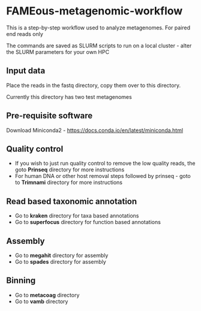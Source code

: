 # FAMEous-metagenomic-workflow

This is a step-by-step workflow used to analyze metagenomes. 
For paired end reads only 

The commands are saved as SLURM scripts to run on a local cluster - alter the SLURM parameters for your own HPC

## Input data

Place the reads in the fastq directory, copy them over to this directory. 

Currently this directory has two test metagenomes

## Pre-requisite software 
Download Miniconda2 - https://docs.conda.io/en/latest/miniconda.html


## Quality control 

- If you wish to just run quality control to remove the low quality reads, the goto **Prinseq** directory for more instructions 
- For human DNA or other host removal steps followed by prinseq - goto to **Trimnami** directory for more instructions

## Read based taxonomic annotation 

- Go to **kraken** directory for taxa based annotations 
- Go to **superfocus** directory for function based annotations 

## Assembly 

- Go to **megahit** directory for assembly 
- Go to **spades** directory for assembly

## Binning 

- Go to **metacoag** directory
- Go to **vamb** directory

